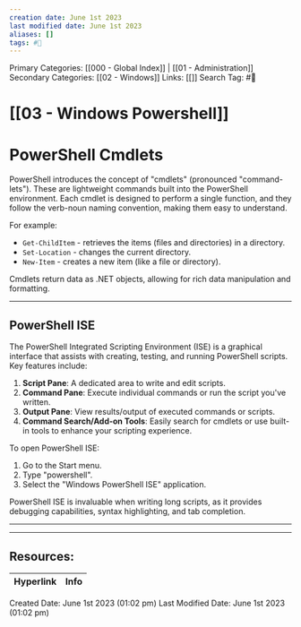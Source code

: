 ```yaml
---
creation date: June 1st 2023
last modified date: June 1st 2023
aliases: []
tags: #📖
---
```


Primary Categories: [[000 - Global Index]] | [[01 - Administration]] 
Secondary Categories: [[02 - Windows]] 
Links: [[]] 
Search Tag: #📖  

# [[03 - Windows Powershell]]  

# PowerShell Cmdlets

PowerShell introduces the concept of "cmdlets" (pronounced "command-lets"). These are lightweight commands built into the PowerShell environment. Each cmdlet is designed to perform a single function, and they follow the verb-noun naming convention, making them easy to understand.

For example:
- `Get-ChildItem` - retrieves the items (files and directories) in a directory.
- `Set-Location` - changes the current directory.
- `New-Item` - creates a new item (like a file or directory).

Cmdlets return data as .NET objects, allowing for rich data manipulation and formatting.

___
## PowerShell ISE

The PowerShell Integrated Scripting Environment (ISE) is a graphical interface that assists with creating, testing, and running PowerShell scripts. Key features include:

1. **Script Pane**: A dedicated area to write and edit scripts.
2. **Command Pane**: Execute individual commands or run the script you've written.
3. **Output Pane**: View results/output of executed commands or scripts.
4. **Command Search/Add-on Tools**: Easily search for cmdlets or use built-in tools to enhance your scripting experience.

To open PowerShell ISE:
1. Go to the Start menu.
2. Type "powershell".
3. Select the "Windows PowerShell ISE" application.

PowerShell ISE is invaluable when writing long scripts, as it provides debugging capabilities, syntax highlighting, and tab completion.

___






___

## Resources:

| Hyperlink | Info |
| --------- | ---- |


Created Date: June 1st 2023 (01:02 pm) 
Last Modified Date: June 1st 2023 (01:02 pm)
